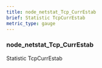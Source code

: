 ```yaml
---
title: node_netstat_Tcp_CurrEstab
brief: Statistic TcpCurrEstab
metric_type: gauge
---
```

### node_netstat_Tcp_CurrEstab

Statistic TcpCurrEstab